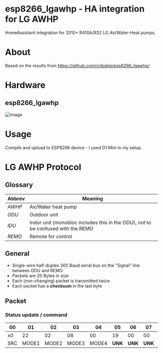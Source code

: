 # esp8266_lgawhp - HA integration for LG AWHP
HomeAssistant integration for 2010+ R410A/R32 LG Air/Water-Heat pumps. 

# About
Based on the results from https://github.com/cribskip/esp8266_lgawhp/

# Hardware
## esp8266_lgawhp

![image](https://github.com/user-attachments/assets/b04c963c-6921-4ad8-88f0-d8e3aaffe302)

# Usage
Compile and upload to ESP8266 device - I used D1 Mini in my setup.

# LG AWHP Protocol
## Glossary
Abbrev | Meaning
--- | ---
*AWHP* | Air/Water heat pump
*ODU* | Outdoor unit
*IDU* | Indor unit (monobloc includes this in the ODU), not to be confused with the REMO
*REMO* | Remote for control

## General
  - Single-wire half-duplex 300 Baud serial bus on the "Signal" line between ODU and REMO
  - Packets are 20 Bytes in size
  - Each (non-changing) packet is transmitted twice
  - Each packet has a **checksum** in the last byte

## Packet

### Status update / command
00 | 01 | 02 | 03 | 04 | 05 | 06 | 07 | 08 | 09 | 10 | 11 | 12 | 13 | 14 | 15 | 16 | 17 | 18 | 19
--- | --- | --- | --- | --- | --- | --- | --- | --- | --- | --- | --- | --- | --- | --- | --- | --- | --- | --- | ---
x0 | 22 | 02 | 08 | 00 | 19 | 00 | 00 | 14 | 2D | 00 | 17 | 11 | 26 | C0 | 00 | 06 | 40 | 00 | 2F
SRC | MODE1 | MODE2 | MODE3 | MODE4 | **UNK** | **UNK** | **UNK** | Water_target | DHW_target | **UNK** | Water_In | Water_Out | DHW | **UNK** | **UNK** | **UNK** | **UNK** | **UNK** | ChSum

